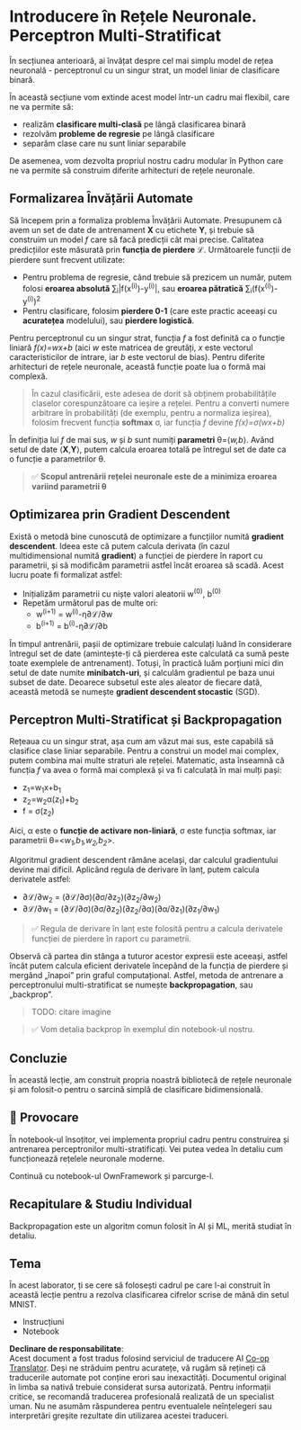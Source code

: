 <!--
CO_OP_TRANSLATOR_METADATA:
{
  "original_hash": "df98b2c59f87d8543135301e87969f70",
  "translation_date": "2025-07-09T16:51:07+00:00",
  "source_file": "15-rag-and-vector-databases/data/own_framework.md",
  "language_code": "ro"
}
-->
# Introducere în Rețele Neuronale. Perceptron Multi-Stratificat

În secțiunea anterioară, ai învățat despre cel mai simplu model de rețea neuronală - perceptronul cu un singur strat, un model liniar de clasificare binară.

În această secțiune vom extinde acest model într-un cadru mai flexibil, care ne va permite să:

* realizăm **clasificare multi-clasă** pe lângă clasificarea binară
* rezolvăm **probleme de regresie** pe lângă clasificare
* separăm clase care nu sunt liniar separabile

De asemenea, vom dezvolta propriul nostru cadru modular în Python care ne va permite să construim diferite arhitecturi de rețele neuronale.

## Formalizarea Învățării Automate

Să începem prin a formaliza problema Învățării Automate. Presupunem că avem un set de date de antrenament **X** cu etichete **Y**, și trebuie să construim un model *f* care să facă predicții cât mai precise. Calitatea predicțiilor este măsurată prin **funcția de pierdere** ℒ. Următoarele funcții de pierdere sunt frecvent utilizate:

* Pentru problema de regresie, când trebuie să prezicem un număr, putem folosi **eroarea absolută** ∑<sub>i</sub>|f(x<sup>(i)</sup>)-y<sup>(i)</sup>|, sau **eroarea pătratică** ∑<sub>i</sub>(f(x<sup>(i)</sup>)-y<sup>(i)</sup>)<sup>2</sup>
* Pentru clasificare, folosim **pierdere 0-1** (care este practic aceeași cu **acuratețea** modelului), sau **pierdere logistică**.

Pentru perceptronul cu un singur strat, funcția *f* a fost definită ca o funcție liniară *f(x)=wx+b* (aici *w* este matricea de greutăți, *x* este vectorul caracteristicilor de intrare, iar *b* este vectorul de bias). Pentru diferite arhitecturi de rețele neuronale, această funcție poate lua o formă mai complexă.

> În cazul clasificării, este adesea de dorit să obținem probabilitățile claselor corespunzătoare ca ieșire a rețelei. Pentru a converti numere arbitrare în probabilități (de exemplu, pentru a normaliza ieșirea), folosim frecvent funcția **softmax** σ, iar funcția *f* devine *f(x)=σ(wx+b)*

În definiția lui *f* de mai sus, *w* și *b* sunt numiți **parametri** θ=⟨*w,b*⟩. Având setul de date ⟨**X**,**Y**⟩, putem calcula eroarea totală pe întregul set de date ca o funcție a parametrilor θ.

> ✅ **Scopul antrenării rețelei neuronale este de a minimiza eroarea variind parametrii θ**

## Optimizarea prin Gradient Descendent

Există o metodă bine cunoscută de optimizare a funcțiilor numită **gradient descendent**. Ideea este că putem calcula derivata (în cazul multidimensional numită **gradient**) a funcției de pierdere în raport cu parametrii, și să modificăm parametrii astfel încât eroarea să scadă. Acest lucru poate fi formalizat astfel:

* Inițializăm parametrii cu niște valori aleatorii w<sup>(0)</sup>, b<sup>(0)</sup>
* Repetăm următorul pas de multe ori:
    - w<sup>(i+1)</sup> = w<sup>(i)</sup>-η∂ℒ/∂w
    - b<sup>(i+1)</sup> = b<sup>(i)</sup>-η∂ℒ/∂b

În timpul antrenării, pașii de optimizare trebuie calculați luând în considerare întregul set de date (amintește-ți că pierderea este calculată ca sumă peste toate exemplele de antrenament). Totuși, în practică luăm porțiuni mici din setul de date numite **minibatch-uri**, și calculăm gradientul pe baza unui subset de date. Deoarece subsetul este ales aleator de fiecare dată, această metodă se numește **gradient descendent stocastic** (SGD).

## Perceptron Multi-Stratificat și Backpropagation

Rețeaua cu un singur strat, așa cum am văzut mai sus, este capabilă să clasifice clase liniar separabile. Pentru a construi un model mai complex, putem combina mai multe straturi ale rețelei. Matematic, asta înseamnă că funcția *f* va avea o formă mai complexă și va fi calculată în mai mulți pași:
* z<sub>1</sub>=w<sub>1</sub>x+b<sub>1</sub>
* z<sub>2</sub>=w<sub>2</sub>α(z<sub>1</sub>)+b<sub>2</sub>
* f = σ(z<sub>2</sub>)

Aici, α este o **funcție de activare non-liniară**, σ este funcția softmax, iar parametrii θ=<*w<sub>1</sub>,b<sub>1</sub>,w<sub>2</sub>,b<sub>2</sub>*>.

Algoritmul gradient descendent rămâne același, dar calculul gradientului devine mai dificil. Aplicând regula de derivare în lanț, putem calcula derivatele astfel:

* ∂ℒ/∂w<sub>2</sub> = (∂ℒ/∂σ)(∂σ/∂z<sub>2</sub>)(∂z<sub>2</sub>/∂w<sub>2</sub>)
* ∂ℒ/∂w<sub>1</sub> = (∂ℒ/∂σ)(∂σ/∂z<sub>2</sub>)(∂z<sub>2</sub>/∂α)(∂α/∂z<sub>1</sub>)(∂z<sub>1</sub>/∂w<sub>1</sub>)

> ✅ Regula de derivare în lanț este folosită pentru a calcula derivatele funcției de pierdere în raport cu parametrii.

Observă că partea din stânga a tuturor acestor expresii este aceeași, astfel încât putem calcula eficient derivatele începând de la funcția de pierdere și mergând „înapoi” prin graful computațional. Astfel, metoda de antrenare a perceptronului multi-stratificat se numește **backpropagation**, sau „backprop”.

> TODO: citare imagine

> ✅ Vom detalia backprop în exemplul din notebook-ul nostru.

## Concluzie

În această lecție, am construit propria noastră bibliotecă de rețele neuronale și am folosit-o pentru o sarcină simplă de clasificare bidimensională.

## 🚀 Provocare

În notebook-ul însoțitor, vei implementa propriul cadru pentru construirea și antrenarea perceptronilor multi-stratificați. Vei putea vedea în detaliu cum funcționează rețelele neuronale moderne.

Continuă cu notebook-ul OwnFramework și parcurge-l.

## Recapitulare & Studiu Individual

Backpropagation este un algoritm comun folosit în AI și ML, merită studiat în detaliu.

## Tema

În acest laborator, ți se cere să folosești cadrul pe care l-ai construit în această lecție pentru a rezolva clasificarea cifrelor scrise de mână din setul MNIST.

* Instrucțiuni
* Notebook

**Declinare de responsabilitate**:  
Acest document a fost tradus folosind serviciul de traducere AI [Co-op Translator](https://github.com/Azure/co-op-translator). Deși ne străduim pentru acuratețe, vă rugăm să rețineți că traducerile automate pot conține erori sau inexactități. Documentul original în limba sa nativă trebuie considerat sursa autorizată. Pentru informații critice, se recomandă traducerea profesională realizată de un specialist uman. Nu ne asumăm răspunderea pentru eventualele neînțelegeri sau interpretări greșite rezultate din utilizarea acestei traduceri.